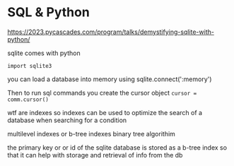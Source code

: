 # SQL & Python
https://2023.pycascades.com/program/talks/demystifying-sqlite-with-python/

sqlite comes with python

`import sqlite3`

you can load a database into memory using sqlite.connect(':memory')

Then to run sql commands you create the cursor object `cursor = comm.cursor()`

wtf are indexes
so indexes can be used to optimize the search of a database when searching for a condition

multilevel indexes or b-tree indexes
binary tree algorithim

the primary key or or id of the sqlite database is stored as a b-tree index so that it can help with storage and retrieval of info from the db

